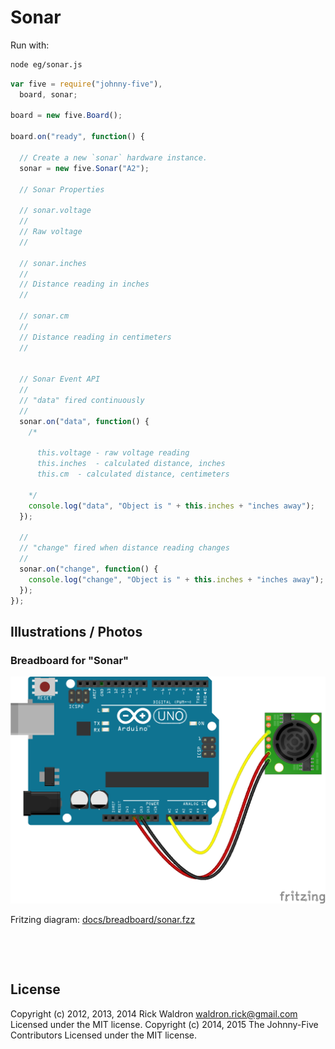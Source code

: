 <!--remove-start-->

# Sonar



Run with:
```bash
node eg/sonar.js
```

<!--remove-end-->

```javascript
var five = require("johnny-five"),
  board, sonar;

board = new five.Board();

board.on("ready", function() {

  // Create a new `sonar` hardware instance.
  sonar = new five.Sonar("A2");

  // Sonar Properties

  // sonar.voltage
  //
  // Raw voltage
  //

  // sonar.inches
  //
  // Distance reading in inches
  //

  // sonar.cm
  //
  // Distance reading in centimeters
  //


  // Sonar Event API
  //
  // "data" fired continuously
  //
  sonar.on("data", function() {
    /*

      this.voltage - raw voltage reading
      this.inches  - calculated distance, inches
      this.cm  - calculated distance, centimeters

    */
    console.log("data", "Object is " + this.inches + "inches away");
  });

  //
  // "change" fired when distance reading changes
  //
  sonar.on("change", function() {
    console.log("change", "Object is " + this.inches + "inches away");
  });
});

```


## Illustrations / Photos


### Breadboard for "Sonar"



![docs/breadboard/sonar.png](breadboard/sonar.png)<br>

Fritzing diagram: [docs/breadboard/sonar.fzz](breadboard/sonar.fzz)

&nbsp;





&nbsp;

<!--remove-start-->

## License
Copyright (c) 2012, 2013, 2014 Rick Waldron <waldron.rick@gmail.com>
Licensed under the MIT license.
Copyright (c) 2014, 2015 The Johnny-Five Contributors
Licensed under the MIT license.

<!--remove-end-->
